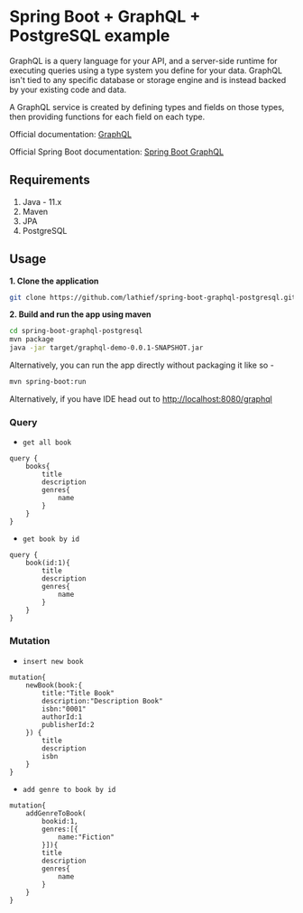 # Spring Boot + GraphQL + PostgreSQL example

GraphQL is a query language for your API, and a server-side runtime for executing queries using a type system you define for your data. GraphQL isn't tied to any specific database or storage engine and is instead backed by your existing code and data.

A GraphQL service is created by defining types and fields on those types, then providing functions for each field on each type.

Official documentation: [GraphQL](https://graphql.org/)

Official Spring Boot documentation: [Spring Boot GraphQL](https://spring.io/projects/spring-graphql)

## Requirements

1. Java - 11.x
2. Maven
3. JPA
4. PostgreSQL

## Usage
**1. Clone the application**

```bash
git clone https://github.com/lathief/spring-boot-graphql-postgresql.git
```

**2. Build and run the app using maven**

```bash
cd spring-boot-graphql-postgresql
mvn package
java -jar target/graphql-demo-0.0.1-SNAPSHOT.jar
```

Alternatively, you can run the app directly without packaging it like so -

```bash
mvn spring-boot:run
```
Alternatively, if you have IDE head out to [http://localhost:8080/graphql](http://localhost:8080/graphql)

### Query
- `get all book`
```
query {
    books{
        title
        description
        genres{
            name
        }
    }
}
```
- `get book by id`
```
query {
    book(id:1){
        title
        description
        genres{
            name
        }
    }
}
```
### Mutation
- `insert new book`
```
mutation{
    newBook(book:{
        title:"Title Book"
        description:"Description Book"
        isbn:"0001"
        authorId:1
        publisherId:2
    }) {
        title
        description
        isbn
    }
}
```
- `add genre to book by id`
```
mutation{
    addGenreToBook(
        bookid:1,
        genres:[{
            name:"Fiction"
        }]){
        title
        description
        genres{
            name
        }
    }
}
```